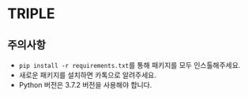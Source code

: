 # TRIPLE
## 주의사항
* `pip install -r requirements.txt`를 통해 패키지를 모두 인스톨해주세요.
* 새로운 패키지를 설치하면 카톡으로 알려주세요.
* Python 버전은 3.7.2 버전을 사용해야 합니다.

